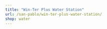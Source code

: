 ```yaml
---
title: "Win-Ter Plus Water Station"
url: /san-pablo/win-ter-plus-water-station/
shop: water
---
```

